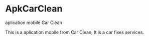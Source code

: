 # ApkCarClean
aplication mobile Car Clean

This is a aplication mobile from Car Clean, It is a car fixes services. 
